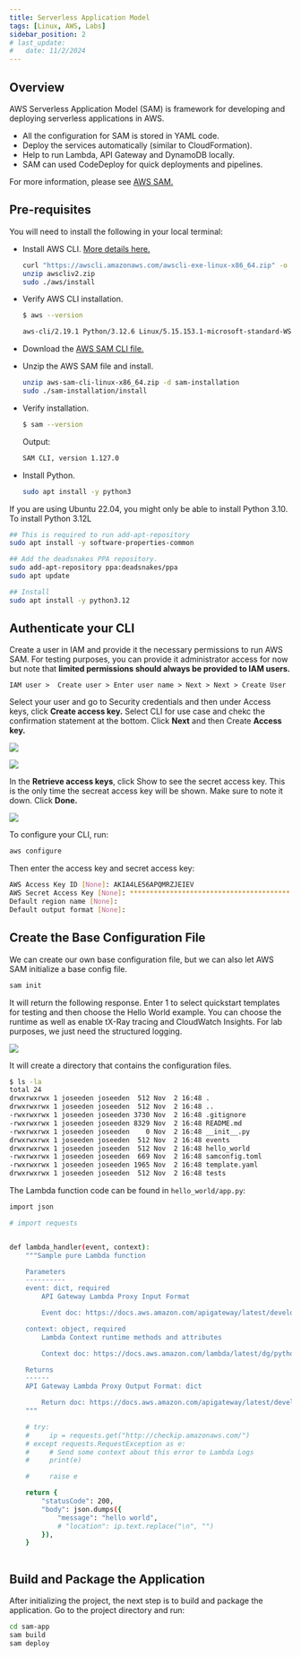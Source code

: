 ```yaml
---
title: Serverless Application Model
tags: [Linux, AWS, Labs]
sidebar_position: 2
# last_update:
#   date: 11/2/2024
---
```



## Overview

AWS Serverless Application Model (SAM) is framework for developing and deploying serverless applications in AWS.

- All the configuration for SAM is stored in YAML code. 
- Deploy the services automatically (similar to CloudFormation).
- Help to run Lambda, API Gateway and DynamoDB locally.
- SAM can used CodeDeploy for quick deployments and pipelines.

For more information, please see [AWS SAM.](/docs/012-Amazon-Web-Services/003-AWS-Services/004-Serverless/025-AWS-SAM.md)


## Pre-requisites 

You will need to install the following in your local terminal:

- Install AWS CLI. [More details here.](https://docs.aws.amazon.com/cli/latest/userguide/getting-started-install.html)

    ```bash
    curl "https://awscli.amazonaws.com/awscli-exe-linux-x86_64.zip" -o "awscliv2.zip"
    unzip awscliv2.zip
    sudo ./aws/install 
    ```

- Verify AWS CLI installation.

    ```bash
    $ aws --version

    aws-cli/2.19.1 Python/3.12.6 Linux/5.15.153.1-microsoft-standard-WSL2 exe/x86_64.ubuntu.22  
    ```

- Download the [AWS SAM CLI file.](https://docs.aws.amazon.com/serverless-application-model/latest/developerguide/serverless-getting-started.html)


- Unzip the AWS SAM file and install.

    ```bash
    unzip aws-sam-cli-linux-x86_64.zip -d sam-installation  
    sudo ./sam-installation/install
    ```

- Verify installation.

    ```bash
    $ sam --version
    ```

    Output:

    ```bash
    SAM CLI, version 1.127.0  
    ```

- Install Python.

    ```bash
    sudo apt install -y python3
    ```


If you are using Ubuntu 22.04, you might only be able to install Python 3.10.
To install Python 3.12L

```bash
## This is required to run add-apt-repository
sudo apt install -y software-properties-common

## Add the deadsnakes PPA repository.
sudo add-apt-repository ppa:deadsnakes/ppa
sudo apt update

## Install 
sudo apt install -y python3.12
```



## Authenticate your CLI 

Create a user in IAM and provide it the necessary permissions to run AWS SAM. For testing purposes, you can provide it administrator access for now but note that **limited permissions should always be provided to IAM users.**

```
IAM user >  Create user > Enter user name > Next > Next > Create User 
```

Select your user and go to Security credentials and then under Access keys, click **Create access key.** Select CLI for use case and chekc the confirmation statement at the bottom. Click **Next** and then Create **Access key.**

<div class='img-center'>

![](/img/docs/1102-aws-sam-auth-cli.png)

</div>

<div class='img-center'>

![](/img/docs/1102-aws-sam-auth-cli-create-access-key.png)

</div>

In the **Retrieve access keys**, click Show to see the secret access key. This is the only time the secreat access key will be shown. Make sure to note it down. Click **Done.**

![](/img/docs/1102-aws-sam-auth-cli-create-access-key-show-secret-access-key.png)

To configure your CLI, run:

```bash
aws configure  
```

Then enter the access key and secret access key:

```bash
AWS Access Key ID [None]: AKIA4LE56APQMRZJEIEV
AWS Secret Access Key [None]: ****************************************
Default region name [None]: 
Default output format [None]: 
```

## Create the Base Configuration File

We can create our own base configuration file, but we can also let AWS SAM initialize a base config file.

```bash
sam init 
```

It will return the following response. Enter 1 to select quickstart templates for testing and then choose the Hello World example. You can choose the runtime as well as enable tX-Ray tracing and CloudWatch Insights. For lab purposes, we just need the structured logging.


<div class='img-center'>

![](/gif/docs/sample-aws-sam.gif)

</div>

It will create a directory that contains the configuration files.

```bash
$ ls -la
total 24
drwxrwxrwx 1 joseeden joseeden  512 Nov  2 16:48 .
drwxrwxrwx 1 joseeden joseeden  512 Nov  2 16:48 ..
-rwxrwxrwx 1 joseeden joseeden 3730 Nov  2 16:48 .gitignore
-rwxrwxrwx 1 joseeden joseeden 8329 Nov  2 16:48 README.md
-rwxrwxrwx 1 joseeden joseeden    0 Nov  2 16:48 __init__.py
drwxrwxrwx 1 joseeden joseeden  512 Nov  2 16:48 events
drwxrwxrwx 1 joseeden joseeden  512 Nov  2 16:48 hello_world
-rwxrwxrwx 1 joseeden joseeden  669 Nov  2 16:48 samconfig.toml
-rwxrwxrwx 1 joseeden joseeden 1965 Nov  2 16:48 template.yaml
drwxrwxrwx 1 joseeden joseeden  512 Nov  2 16:48 tests
```

The Lambda function code can be found in `hello_world/app.py`: 

```bash
import json

# import requests


def lambda_handler(event, context):
    """Sample pure Lambda function

    Parameters
    ----------
    event: dict, required
        API Gateway Lambda Proxy Input Format

        Event doc: https://docs.aws.amazon.com/apigateway/latest/developerguide/set-up-lambda-proxy-integrations.html#api-gateway-simple-proxy-for-lambda-input-format

    context: object, required
        Lambda Context runtime methods and attributes

        Context doc: https://docs.aws.amazon.com/lambda/latest/dg/python-context-object.html

    Returns
    ------
    API Gateway Lambda Proxy Output Format: dict

        Return doc: https://docs.aws.amazon.com/apigateway/latest/developerguide/set-up-lambda-proxy-integrations.html
    """

    # try:
    #     ip = requests.get("http://checkip.amazonaws.com/")
    # except requests.RequestException as e:
    #     # Send some context about this error to Lambda Logs
    #     print(e)

    #     raise e

    return {
        "statusCode": 200,
        "body": json.dumps({
            "message": "hello world",
            # "location": ip.text.replace("\n", "")
        }),
    }
 
```


## Build and Package the Application 

After initializing the project, the next step is to build and package the application. Go to the project directory and run:

```bash
cd sam-app
sam build
sam deploy 
```

